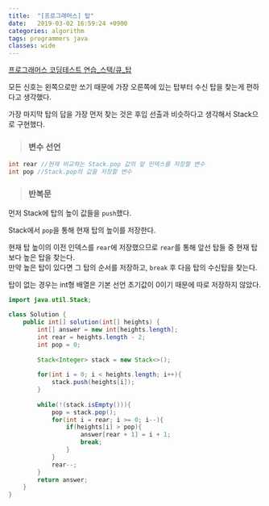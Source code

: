 ```yaml
---
title:  "[프로그래머스] 탑"
date:   2019-03-02 16:59:24 +0900
categories: algorithm
tags: programmers java
classes: wide
---
```


[프로그래머스 코딩테스트 연습_스택/큐_탑](https://programmers.co.kr/learn/courses/30/lessons/42588)

모든 신호는 왼쪽으로만 쏘기 때문에 가장 오른쪽에 있는 탑부터 수신 탑을 찾는게 편하다고 생각했다.  
  
가장 마지막 탑의 답을 가장 먼저 찾는 것은 후입 선출과 비슷하다고 생각해서 Stack으로 구현했다.  

> ### 변수 선언

```java
int rear //현재 비교하는 Stack.pop 값의 앞 인덱스를 저장할 변수
int pop //Stack.pop의 값을 저장할 변수
```

> ### 반복문

먼저 Stack에 탑의 높이 값들을 `push`했다.  
  
Stack에서 `pop`을 통해 현재 탑의 높이를 저장한다.

현재 탑 높이의 이전 인덱스를 `rear`에 저장했으므로 `rear`를 통해 앞선 탑들 중 현재 탑보다 높은 탑을 찾는다.  
만약 높은 탑이 있다면 그 탑의 순서를 저장하고, `break` 후 다음 탑의 수신탑을 찾는다.  
  
탑이 없는 경우는 int형 배열은 기본 선언 초기값이 0이기 때문에 따로 저장하지 않았다.  

```java
import java.util.Stack;

class Solution {
    public int[] solution(int[] heights) {
        int[] answer = new int[heights.length];
        int rear = heights.length - 2;
        int pop = 0;
        
        Stack<Integer> stack = new Stack<>();
        
        for(int i = 0; i < heights.length; i++){
            stack.push(heights[i]);
        }
        
        while(!(stack.isEmpty())){
            pop = stack.pop();
            for(int i = rear; i >= 0; i--){
                if(heights[i] > pop){
                    answer[rear + 1] = i + 1;
                    break;
                }
            }
            rear--;
        }
        return answer;
    }
}
```